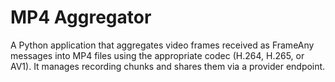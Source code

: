 # MP4 Aggregator

A Python application that aggregates video frames received as FrameAny messages into MP4 files using the appropriate codec (H.264, H.265, or AV1). It manages recording chunks and shares them via a provider endpoint.